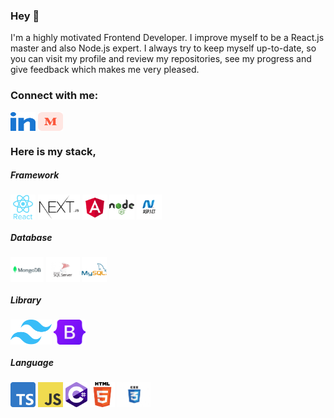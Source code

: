 

### Hey 👋

<p>I'm a highly motivated Frontend Developer. I improve myself to be a React.js master and also Node.js expert. I always try to keep myself up-to-date, so you can visit my profile and review my repositories, see my progress and give feedback which makes me very pleased.</p>

<h3>Connect with me:</h3>  
<p>  
<a href="https://linkedin.com/in/mustafatekn" target="blank"><img align="center" src="https://raw.githubusercontent.com/mustafatekn/mustafatekn/main/src/images/linkedin.svg" alt="mustafatekn" height="30" width="40" /></a>  
<a href="https://medium.com/mustafatekn" target="blank"><img align="center" src="https://raw.githubusercontent.com/mustafatekn/mustafatekn/main/src/images/medium.svg" alt="mustafatekn" height="30" width="40" /></a>  
</p>

<h3>Here is my stack,</h3>

<h5>Framework</h5>
<p>
<img align="center"  src="https://raw.githubusercontent.com/mustafatekn/mustafatekn/main/src/images/react.svg" alt="react" height="40"/> 
<img align="center"  src="https://raw.githubusercontent.com/mustafatekn/mustafatekn/main/src/images/nextjs.webp" alt="nextjs" height="40"/> 
<img align="center"  src="https://raw.githubusercontent.com/mustafatekn/mustafatekn/main/src/images/angular.svg" alt="angular" height="40"/>
<img align="center"  src="https://raw.githubusercontent.com/mustafatekn/mustafatekn/main/src/images/nodejs.svg" alt="nodejs" height="40"/> <img align="center" src="https://raw.githubusercontent.com/mustafatekn/mustafatekn/main/src/images/asp.net.png" alt="dotnet" width="40" height="40"/>
</p>

<h5>Database</h5>
<p>
<img align="center" src="https://raw.githubusercontent.com/mustafatekn/mustafatekn/main/src/images/mongodb.webp" alt="mongodb" height="40"/> <img align="center" src="https://raw.githubusercontent.com/mustafatekn/mustafatekn/main/src/images/mssql.jpg" alt="mssql" height="40"/> 
<img align="center" src="https://raw.githubusercontent.com/mustafatekn/mustafatekn/main/src/images/mysql.png" alt="mysql" height="40"/>
</p>


<h5>Library</h5>
<p>
<img align="center" src="https://raw.githubusercontent.com/mustafatekn/mustafatekn/main/src/images/tailwind.png" alt="tailwind"  height="40"/> 
<img align="center" src="https://raw.githubusercontent.com/mustafatekn/mustafatekn/main/src/images/bootstrap.png" alt="bootstrap" height="40"/>
</p>

<h5>Language</h5>
<p>
<img align="center"  src="https://raw.githubusercontent.com/mustafatekn/mustafatekn/main/src/images/typescript.png" alt="typescript" height="40"/> <img align="center" src="https://raw.githubusercontent.com/mustafatekn/mustafatekn/main/src/images/javascript.png" alt="javascript" height="40"/> <img align="center" src="https://raw.githubusercontent.com/mustafatekn/mustafatekn/main/src/images/csharp.png" alt="csharp" height="40"/> 
<img align="center" src="https://raw.githubusercontent.com/mustafatekn/mustafatekn/main/src/images/html.png" alt="html5" height="40"/> 
<img align="center" src="https://raw.githubusercontent.com/mustafatekn/mustafatekn/main/src/images/css.jpg" alt="css3" height="40"/>
</p>
